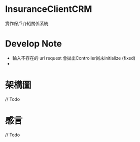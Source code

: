 # InsuranceClientCRM
實作保戶介紹關係系統

# Develop Note
- 輸入不存在的 url request 會拋出Controller尚未initialize (fixed)
- 

# 架構圖
// Todo
# 感言
// Todo